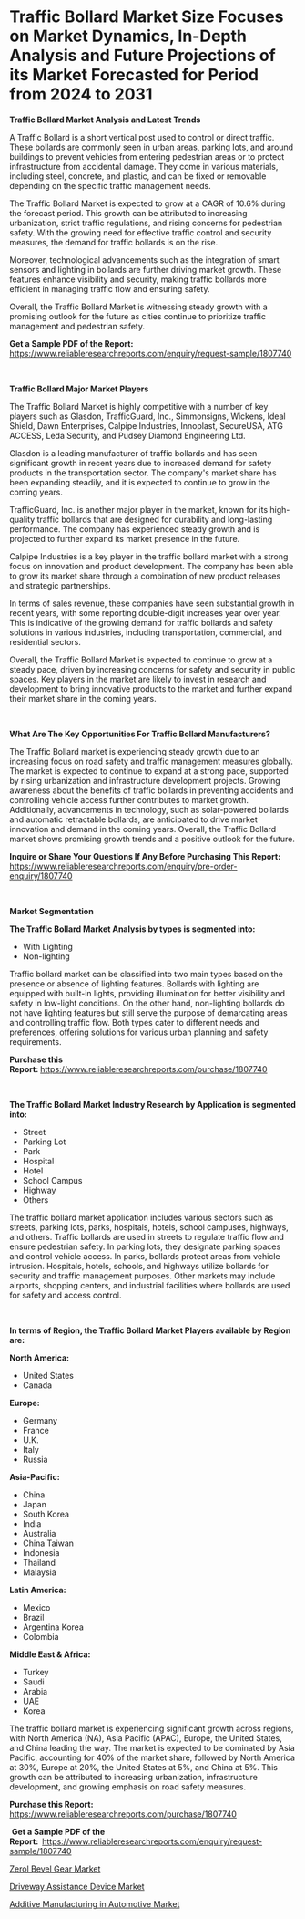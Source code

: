 <p><h1>Traffic Bollard Market Size Focuses on Market Dynamics, In-Depth Analysis and Future Projections of its Market Forecasted for Period from 2024 to 2031</h1></p><p><strong>Traffic Bollard Market Analysis and Latest Trends</strong></p>
<p><p>A Traffic Bollard is a short vertical post used to control or direct traffic. These bollards are commonly seen in urban areas, parking lots, and around buildings to prevent vehicles from entering pedestrian areas or to protect infrastructure from accidental damage. They come in various materials, including steel, concrete, and plastic, and can be fixed or removable depending on the specific traffic management needs.</p><p>The Traffic Bollard Market is expected to grow at a CAGR of 10.6% during the forecast period. This growth can be attributed to increasing urbanization, strict traffic regulations, and rising concerns for pedestrian safety. With the growing need for effective traffic control and security measures, the demand for traffic bollards is on the rise.</p><p>Moreover, technological advancements such as the integration of smart sensors and lighting in bollards are further driving market growth. These features enhance visibility and security, making traffic bollards more efficient in managing traffic flow and ensuring safety.</p><p>Overall, the Traffic Bollard Market is witnessing steady growth with a promising outlook for the future as cities continue to prioritize traffic management and pedestrian safety.</p></p>
<p><strong>Get a Sample PDF of the Report:&nbsp;</strong> <a href="https://www.reliableresearchreports.com/enquiry/request-sample/1807740">https://www.reliableresearchreports.com/enquiry/request-sample/1807740</a></p>
<p>&nbsp;</p>
<p><strong>Traffic Bollard Major Market Players</strong></p>
<p><p>The Traffic Bollard Market is highly competitive with a number of key players such as Glasdon, TrafficGuard, Inc., Simmonsigns, Wickens, Ideal Shield, Dawn Enterprises, Calpipe Industries, Innoplast, SecureUSA, ATG ACCESS, Leda Security, and Pudsey Diamond Engineering Ltd. </p><p>Glasdon is a leading manufacturer of traffic bollards and has seen significant growth in recent years due to increased demand for safety products in the transportation sector. The company's market share has been expanding steadily, and it is expected to continue to grow in the coming years.</p><p>TrafficGuard, Inc. is another major player in the market, known for its high-quality traffic bollards that are designed for durability and long-lasting performance. The company has experienced steady growth and is projected to further expand its market presence in the future.</p><p>Calpipe Industries is a key player in the traffic bollard market with a strong focus on innovation and product development. The company has been able to grow its market share through a combination of new product releases and strategic partnerships.</p><p>In terms of sales revenue, these companies have seen substantial growth in recent years, with some reporting double-digit increases year over year. This is indicative of the growing demand for traffic bollards and safety solutions in various industries, including transportation, commercial, and residential sectors.</p><p>Overall, the Traffic Bollard Market is expected to continue to grow at a steady pace, driven by increasing concerns for safety and security in public spaces. Key players in the market are likely to invest in research and development to bring innovative products to the market and further expand their market share in the coming years.</p></p>
<p>&nbsp;</p>
<p><strong>What Are The Key Opportunities For Traffic Bollard Manufacturers?</strong></p>
<p><p>The Traffic Bollard market is experiencing steady growth due to an increasing focus on road safety and traffic management measures globally. The market is expected to continue to expand at a strong pace, supported by rising urbanization and infrastructure development projects. Growing awareness about the benefits of traffic bollards in preventing accidents and controlling vehicle access further contributes to market growth. Additionally, advancements in technology, such as solar-powered bollards and automatic retractable bollards, are anticipated to drive market innovation and demand in the coming years. Overall, the Traffic Bollard market shows promising growth trends and a positive outlook for the future.</p></p>
<p><strong>Inquire or Share Your Questions If Any Before Purchasing This Report:</strong> <a href="https://www.reliableresearchreports.com/enquiry/pre-order-enquiry/1807740">https://www.reliableresearchreports.com/enquiry/pre-order-enquiry/1807740</a></p>
<p>&nbsp;</p>
<p><strong>Market Segmentation</strong></p>
<p><strong>The Traffic Bollard Market Analysis by types is segmented into:</strong></p>
<p><ul><li>With Lighting</li><li>Non-lighting</li></ul></p>
<p><p>Traffic bollard market can be classified into two main types based on the presence or absence of lighting features. Bollards with lighting are equipped with built-in lights, providing illumination for better visibility and safety in low-light conditions. On the other hand, non-lighting bollards do not have lighting features but still serve the purpose of demarcating areas and controlling traffic flow. Both types cater to different needs and preferences, offering solutions for various urban planning and safety requirements.</p></p>
<p><strong>Purchase this Report:&nbsp;</strong><a href="https://www.reliableresearchreports.com/purchase/1807740">https://www.reliableresearchreports.com/purchase/1807740</a></p>
<p>&nbsp;</p>
<p><strong>The Traffic Bollard Market Industry Research by Application is segmented into:</strong></p>
<p><ul><li>Street</li><li>Parking Lot</li><li>Park</li><li>Hospital</li><li>Hotel</li><li>School Campus</li><li>Highway</li><li>Others</li></ul></p>
<p><p>The traffic bollard market application includes various sectors such as streets, parking lots, parks, hospitals, hotels, school campuses, highways, and others. Traffic bollards are used in streets to regulate traffic flow and ensure pedestrian safety. In parking lots, they designate parking spaces and control vehicle access. In parks, bollards protect areas from vehicle intrusion. Hospitals, hotels, schools, and highways utilize bollards for security and traffic management purposes. Other markets may include airports, shopping centers, and industrial facilities where bollards are used for safety and access control.</p></p>
<p>&nbsp;</p>
<p><strong>In terms of Region, the Traffic Bollard Market Players available by Region are:</strong></p>
<p>
    <p> <strong> North America: </strong>
        <ul>
            <li>United States</li>
            <li>Canada</li>
        </ul>
        </p> 
    <p> <strong> Europe: </strong>
        <ul>
            <li>Germany</li>
            <li>France</li>
            <li>U.K.</li>
            <li>Italy</li>
            <li>Russia</li>
        </ul>
        </p> 
    <p> <strong> Asia-Pacific: </strong>
        <ul>
            <li>China</li>
            <li>Japan</li>
            <li>South Korea</li>
            <li>India</li>
            <li>Australia</li>
            <li>China Taiwan</li>
            <li>Indonesia</li>
            <li>Thailand</li>
            <li>Malaysia</li>
        </ul>
        </p> 
    <p> <strong> Latin America: </strong>
        <ul>
            <li>Mexico</li>
            <li>Brazil</li>
            <li>Argentina Korea</li>
            <li>Colombia</li>
        </ul>
        </p> 
    <p> <strong> Middle East & Africa: </strong>
        <ul>
            <li>Turkey</li>
            <li>Saudi</li>
            <li>Arabia</li>
            <li>UAE</li>
            <li>Korea</li>
        </ul>
    </p>
    </p>
<p><p>The traffic bollard market is experiencing significant growth across regions, with North America (NA), Asia Pacific (APAC), Europe, the United States, and China leading the way. The market is expected to be dominated by Asia Pacific, accounting for 40% of the market share, followed by North America at 30%, Europe at 20%, the United States at 5%, and China at 5%. This growth can be attributed to increasing urbanization, infrastructure development, and growing emphasis on road safety measures.</p></p>
<p><strong>Purchase this Report: </strong><a href="https://www.reliableresearchreports.com/purchase/1807740">https://www.reliableresearchreports.com/purchase/1807740</a></p>
<p>&nbsp;<strong>Get a Sample PDF of the Report:&nbsp;&nbsp;</strong><a href="https://www.reliableresearchreports.com/enquiry/request-sample/1807740">https://www.reliableresearchreports.com/enquiry/request-sample/1807740</a></p>
<p><strong></strong></p>
<p><p><a href="https://github.com/eeaveuhhh/Market-Research-Report-List-1/blob/main/zerol-bevel-gear-market.md">Zerol Bevel Gear Market</a></p><p><a href="https://github.com/Angelnienowdseej3e45z3p8c/Market-Research-Report-List-1/blob/main/driveway-assistance-device-market.md">Driveway Assistance Device Market</a></p><p><a href="https://github.com/brentleyjimmiealvaradoz4l1rea/Market-Research-Report-List-1/blob/main/additive-manufacturing-in-automotive-market.md">Additive Manufacturing in Automotive Market</a></p></p>